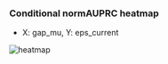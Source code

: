 ### Conditional normAUPRC heatmap

- X: gap_mu, Y: eps_current

![heatmap](/home/elicer/project_0814_2/results/20250814-161905/holdout/conditional_heatmap_gap_mu_vs_eps_current.png)
